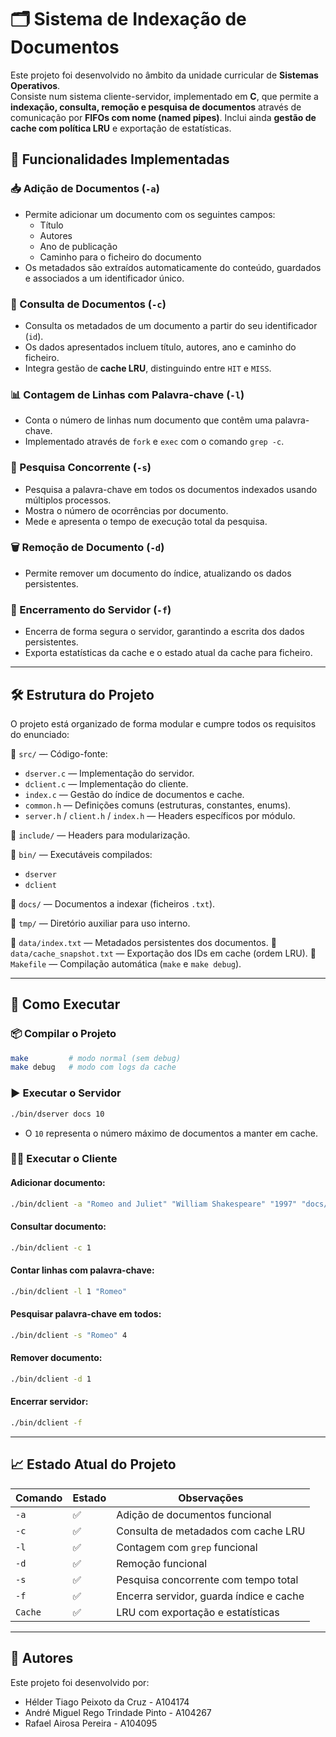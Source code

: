 # 🗂️ Sistema de Indexação de Documentos

Este projeto foi desenvolvido no âmbito da unidade curricular de **Sistemas Operativos**.  
Consiste num sistema cliente-servidor, implementado em **C**, que permite a **indexação, consulta, remoção e pesquisa de documentos** através de comunicação por **FIFOs com nome (named pipes)**. Inclui ainda **gestão de cache com política LRU** e exportação de estatísticas.

## 📌 Funcionalidades Implementadas

### 📥 Adição de Documentos (`-a`)
- Permite adicionar um documento com os seguintes campos:
  - Título
  - Autores
  - Ano de publicação
  - Caminho para o ficheiro do documento
- Os metadados são extraídos automaticamente do conteúdo, guardados e associados a um identificador único.

### 🔎 Consulta de Documentos (`-c`)
- Consulta os metadados de um documento a partir do seu identificador (`id`).
- Os dados apresentados incluem título, autores, ano e caminho do ficheiro.
- Integra gestão de **cache LRU**, distinguindo entre `HIT` e `MISS`.

### 📊 Contagem de Linhas com Palavra-chave (`-l`)
- Conta o número de linhas num documento que contêm uma palavra-chave.
- Implementado através de `fork` e `exec` com o comando `grep -c`.

### 🧠 Pesquisa Concorrente (`-s`)
- Pesquisa a palavra-chave em todos os documentos indexados usando múltiplos processos.
- Mostra o número de ocorrências por documento.
- Mede e apresenta o tempo de execução total da pesquisa.

### 🗑️ Remoção de Documento (`-d`)
- Permite remover um documento do índice, atualizando os dados persistentes.

### 🧼 Encerramento do Servidor (`-f`)
- Encerra de forma segura o servidor, garantindo a escrita dos dados persistentes.
- Exporta estatísticas da cache e o estado atual da cache para ficheiro.

---

## 🛠️ Estrutura do Projeto

O projeto está organizado de forma modular e cumpre todos os requisitos do enunciado:

📁 `src/` — Código-fonte:
- `dserver.c` — Implementação do servidor.
- `dclient.c` — Implementação do cliente.
- `index.c` — Gestão do índice de documentos e cache.
- `common.h` — Definições comuns (estruturas, constantes, enums).
- `server.h` / `client.h` / `index.h` — Headers específicos por módulo.

📁 `include/` — Headers para modularização.

📁 `bin/` — Executáveis compilados:
- `dserver`
- `dclient`

📁 `docs/` — Documentos a indexar (ficheiros `.txt`).

📁 `tmp/` — Diretório auxiliar para uso interno.

📄 `data/index.txt` — Metadados persistentes dos documentos.
📄 `data/cache_snapshot.txt` — Exportação dos IDs em cache (ordem LRU).
📄 `Makefile` — Compilação automática (`make` e `make debug`).

---

## 🚀 Como Executar

### 📦 Compilar o Projeto
```bash
make         # modo normal (sem debug)
make debug   # modo com logs da cache
```

### ▶️ Executar o Servidor
```bash
./bin/dserver docs 10
```
- O `10` representa o número máximo de documentos a manter em cache.

### 🧑‍💻 Executar o Cliente

#### Adicionar documento:
```bash
./bin/dclient -a "Romeo and Juliet" "William Shakespeare" "1997" "docs/1112.txt"
```

#### Consultar documento:
```bash
./bin/dclient -c 1
```

#### Contar linhas com palavra-chave:
```bash
./bin/dclient -l 1 "Romeo"
```

#### Pesquisar palavra-chave em todos:
```bash
./bin/dclient -s "Romeo" 4
```

#### Remover documento:
```bash
./bin/dclient -d 1
```

#### Encerrar servidor:
```bash
./bin/dclient -f
```

---

## 📈 Estado Atual do Projeto

| Comando | Estado | Observações |
|---------|--------|-------------|
| `-a`    | ✅     | Adição de documentos funcional |
| `-c`    | ✅     | Consulta de metadados com cache LRU |
| `-l`    | ✅     | Contagem com `grep` funcional |
| `-d`    | ✅     | Remoção funcional |
| `-s`    | ✅     | Pesquisa concorrente com tempo total |
| `-f`    | ✅     | Encerra servidor, guarda índice e cache |
| `Cache` | ✅     | LRU com exportação e estatísticas |

---

## 📜 Autores

Este projeto foi desenvolvido por:

- Hélder Tiago Peixoto da Cruz - A104174  
- André Miguel Rego Trindade Pinto - A104267  
- Rafael Airosa Pereira - A104095
